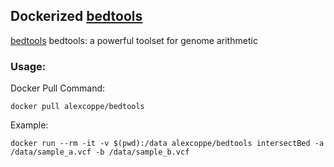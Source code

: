## Dockerized  [bedtools](http://bedtools.readthedocs.io/en/latest/index.html)

[bedtools](http://bedtools.readthedocs.io/en/latest/index.html) bedtools: a powerful toolset for genome arithmetic

### Usage:

Docker Pull Command:

```
docker pull alexcoppe/bedtools
```

Example:

```
docker run --rm -it -v $(pwd):/data alexcoppe/bedtools intersectBed -a /data/sample_a.vcf -b /data/sample_b.vcf
```
